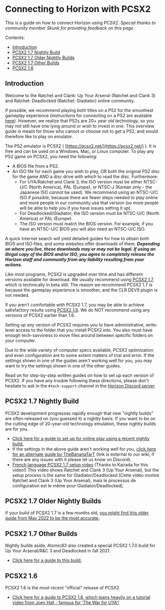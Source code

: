 # Connecting to Horizon with PCSX2

This is a guide on how to connect Horizon using PCSX2. _Special thanks to community member Skunk for providing feedback on this page._

Contents:

- [Introduction](/getting-online/pcsx2/README.md#introduction)
- [PCSX2 1.7 Nightly Build](/getting-online/pcsx2/README.md#pcsx2-17-nightly-build)
- [PCSX2 1.7 Older Nightly Builds](/getting-online/pcsx2/README.md#pcsx2-17-older-nightly-builds)
- [PCSX2 1.7 Other Builds](/getting-online/pcsx2/README.md#pcsx2-17-other-builds)
- [PCSX2 1.6](/getting-online/pcsx2/README.md#pcsx2-16)

## Introduction

Welcome to the Ratchet and Clank: Up Your Arsenal (Ratchet and Clank 3) and Ratchet: Deadlocked (Ratchet: Gladiator) online community.

If possible, we recommend playing both titles on a PS2 for the smoothest gameplay experience (instructions for connecting on a PS2 are available [here](/getting-online/ps2)). However, we realize that PS2s are 20+ year old technology, so you may not still have one lying around or wish to invest in one. This overview guide is meant for those who cannot or choose not to get a PS2, and would therefore like to play on emulator.

The PS2 emulator is PCSX2 ( [https://pcsx2.net/](https://pcsx2.net/) ). It is free and can be used on a Windows, Mac, or Linux computer. To play any PS2 game on PCSX2, you need the following:

- A BIOS file from a PS2.
- An ISO file for each game you wish to play, OR both the original PS2 disc for the game AND a disc drive with which to read the disc. Furthermore:
  - For UYA/Ratchet and Clank 3, the ISO version must be either NTSC-U/C (North America), PAL (Europe), or NTSC-J (Korean only - the Japanese ISO *cannot* be used). We recommend using an NTSC-U/C ISO if possible, because there are fewer steps needed to play online and more people in our community use that version (so more people will be able to help you if you have issues setting it up).
  - For Deadlocked/Gladiator, the ISO version must be NTSC-U/C (North America) or PAL (Europe).
  - The ISO version must match the BIOS version. For example, if you have an NTSC-U/C BIOS you will also need an NTSC-U/C ISO.

A quick Internet search will yield detailed guides for how to obtain both BIOS and ISO files, and some websites offer downloads of them. ***Depending on where you live, these downloads may or may not be legal. If using an illegal copy of the BIOS and/or ISO, you agree to completely release the Horizon staff and community from any liability resulting from your actions.***

Like most programs, PCSX2 is upgraded over time and has different versions available for download. We usually recommend using [PCSX2 1.7](https://pcsx2.net/downloads/#nightly-anchor), which is technically in beta still. The reason we recommend PCSX2 1.7 is because the gameplay experience is smoother, and the CLR DEV9 plugin is not needed.

If you aren't comfortable with PCSX2 1.7, you may be able to achieve satisfactory results using [PCSX2 1.6](https://pcsx2.net/downloads/#stable-anchor). We do NOT recommend using any versions of PCSX2 earlier than 1.6.

Setting up any version of PCSX2 requires you to have administrative, write-level access to the folder that you install PCSX2 into. You also must have enough tech-savviness to move files around between specific folders on your computer.

Due to the wide variety of computer specs available, PCSX2 optimization and even configuration are to some extent matters of trial and error. If the settings shown in one of the guides aren't working well for you, you may want to try the settings shown in one of the other guides.

Read on for step-by-step written guides on how to set up each version of PCSX2. If you have any trouble following these directions, please don't hesitate to ask in the `#tech-support` channel in the [Horizon Discord server](https://discord.gg/horizonps).


## PCSX2 1.7 Nightly Build
PCSX2 development progresses rapidly enough that new "nightly builds" are often released on (you guessed it) a nightly basis. If you want to be on the cutting edge of 20-year-old technology emulation, these nightly builds are for you.
- [Click here for a guide to set up for online play using a recent nightly build.](/getting-online/pcsx2/1.7NIGHTLYBUILD.md)
- If the settings in the above guide aren't working well for you, [click here for an alternate guide by TheBananaTarT](https://docs.google.com/document/d/1ny3bBQMO2Pdun6I1Khp5gwuIgfJ3QOVtpi3q7cH_27c/) (link is external to our wiki, if there are any issues with it please let us know on Discord).
- [French language PCSX2 1.7 setup video](https://youtu.be/QLflmex8tA0) (Thanks to Kairada for this video!) This video shows Ratchet and Clank 3 (Up Your Arsenal), but the setup process is the same for Gladiator/Deadlocked [Cette vidéo montre Ratchet and Clank 3 (Up Your Arsenal), mais le processus de configuration est le même pour Gladiator/Deadlocked].


## PCSX2 1.7 Older Nightly Builds
If your build of PCSX2 1.7 is a few months old, [you might find this older guide from May 2022 to be the most accurate.](/getting-online/pcsx2/1.7NIGHTLYBUILDOLDER.md)


## PCSX2 1.7 Other Builds
Nightly builds aside, Atomic83 also created a special PCSX2 1.7.0 build for Up Your Arsenal/R&C 3 and Deadlocked in fall 2021.
- [Click here for a guide to this build.](/getting-online/pcsx2/RACONLINEBUILD.md#using-pcsx2-170-dbs-horizon-build)

## PCSX2 1.6
PCSX2 1.6 is the most recent "official" release of PCSX2.
- [Click here for a guide to PCSX2 1.6, which leans heavily on a tutorial video from Joey Hall - famous for 'The War for UYA'!](/getting-online/pcsx2/1.6.md)
